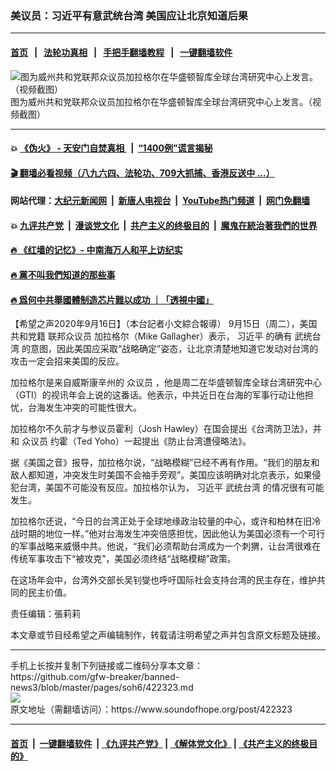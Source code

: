### 美议员：习近平有意武统台湾 美国应让北京知道后果
------------------------

#### [首页](https://github.com/gfw-breaker/banned-news3/blob/master/README.md) &nbsp;&nbsp;|&nbsp;&nbsp; [法轮功真相](https://github.com/begood0513/basic/blob/master/README.md)  &nbsp;&nbsp;|&nbsp;&nbsp; [手把手翻墙教程](https://github.com/gfw-breaker/guides/wiki)  &nbsp;&nbsp;|&nbsp;&nbsp; [一键翻墙软件](https://github.com/gfw-breaker/nogfw/blob/master/README.md)  



<div><img alt="图为威州共和党联邦众议员加拉格尔在华盛顿智库全球台湾研究中心上发言。（视频截图）" src="https://img.soundofhope.org/2020-09/9-16-1-1-1600254485634.png"/>
<br/><figcaption class="caption">
 图为威州共和党联邦众议员加拉格尔在华盛顿智库全球台湾研究中心上发言。（视频截图）
</figcaption></div><hr/>

#### 💥 [《伪火》 - 天安门自焚真相 ](http://158.247.195.190:10000/videos/blog/weihuo.html)&nbsp; |&nbsp; [“1400例”谎言揭秘  ](http://158.247.195.190:10000/videos/blog/jiexi1400.html)

#### [ 🎬  翻墙必看视频（八九六四、法轮功、709大抓捕、香港反送中 ...）](https://github.com/gfw-breaker/links/blob/master/banned.md)

#### 网站代理：[大纪元新闻网](http://158.247.195.190:10080/gb/) &nbsp;|&nbsp; [新唐人电视台](http://158.247.195.190:8808/gb/)  &nbsp;|&nbsp; [YouTube热门频道](http://158.247.195.190/youtube.html) &nbsp;|&nbsp; [网门免翻墙](http://158.247.195.190:11000/show.aspx?name=ogHome)

#### 💥 [九评共产党](http://158.247.195.190:10000/videos/res/jiuping/)&nbsp; |&nbsp; [漫谈党文化](http://158.247.195.190:10000/videos/res/mtdwh/)&nbsp; |&nbsp; [共产主义的终极目的](http://158.247.195.190:10000/videos/res/zjmd/)&nbsp; |&nbsp; [魔鬼在統治著我們的世界](http://158.247.195.190:10000/videos/res/TheSpecter/)  

#### [ 🔥  《红墙的记忆》- 中南海万人和平上访纪实](http://158.247.195.190:10000/videos/news/../legend/index.html)

#### [ 🔥  黨不叫我們知道的那些事](http://158.247.195.190:10000/videos/news/truth02.html)

#### [ 🔥  爲何中共舉國體制造芯片難以成功 ｜「透視中國」](http://158.247.195.190:10000/videos/news/don03.html)

<div><div class="Content__Wrapper sc-1bvya0-0 grZQxZ">
 <p class="meta-top">
  <span class="meta">
   【希望之声2020年9月16日】（本台記者小文綜合報導）
  </span>
  9月15日（周二），美国共和党籍
  <ok href="/term/265057">
   联邦众议员
  </ok>
  加拉格尔（Mike Gallagher）表示，
  <ok href="/term/1063">
   习近平
  </ok>
  的确有
  <ok href="/term/9952">
   武统台湾
  </ok>
  的意图，因此美国应采取“战略确定”姿态，让北京清楚地知道它发动对台湾的攻击一定会招来美国的反应。
 </p>
 <p>
  加拉格尔是来自威斯康辛州的
  <ok href="/term/50808">
   众议员
  </ok>
  ，他是周二在华盛顿智库全球台湾研究中心（GTI）的视讯年会上说的这番话。他表示，中共近日在台海的军事行动让他担忧，台海发生冲突的可能性很大。
 </p>
 <div class="AD_Embed__Wrap-sc-1xslmin-0 igMuqX module desktop">
  <div>
  </div>
 </div>
 <p>
  加拉格尔不久前才与参议员霍利（Josh Hawley）在国会提出《台湾防卫法》，并和
  <ok href="/term/50808">
   众议员
  </ok>
  约霍（Ted Yoho）一起提出《防止台湾遭侵略法》。
 </p>
 <p>
  据《美国之音》报导，加拉格尔说，“战略模糊”已经不再有作用。“我们的朋友和敌人都知道，冲突发生时美国不会袖手旁观”。美国应该明确对北京表示，如果侵犯台湾，美国不可能没有反应。加拉格尔认为，
  <ok href="/term/1063">
   习近平
  </ok>
  <ok href="/term/9952">
   武统台湾
  </ok>
  的情况很有可能发生。
 </p>
 <p>
  加拉格尔还说，“今日的台湾正处于全球地缘政治较量的中心，或许和柏林在旧冷战时期的地位一样。”他对台海发生冲突倍感担忧，因此他认为美国必须有一个可行的军事战略来威慑中共。他说，“我们必须帮助台湾成为一个刺猬，让台湾很难在传统军事攻击下“被攻克”，美国必须终结“战略模糊”政策。
 </p>
 <p>
  在这场年会中，台湾外交部长吴钊燮也呼吁国际社会支持台湾的民主存在，维护共同的民主价值。
 </p>
 <p class="meta-btm">
  责任编辑：張莉莉
 </p>
 <p class="meta-btm">
  本文章或节目经希望之声编辑制作，转载请注明希望之声并包含原文标题及链接。
 </p>
</div>
</div>
<hr/>
手机上长按并复制下列链接或二维码分享本文章：<br/>
https://github.com/gfw-breaker/banned-news3/blob/master/pages/soh6/422323.md <br/>
<a href='https://github.com/gfw-breaker/banned-news3/blob/master/pages/soh6/422323.md'><img src='https://github.com/gfw-breaker/banned-news3/blob/master/pages/soh6/422323.md.png'/></a> <br/>
原文地址（需翻墙访问）：https://www.soundofhope.org/post/422323


------------------------
#### [首页](https://github.com/gfw-breaker/banned-news3/blob/master/README.md) &nbsp;|&nbsp; [一键翻墙软件](https://github.com/gfw-breaker/nogfw/blob/master/README.md) &nbsp;| [《九评共产党》](https://github.com/gfw-breaker/9ping.md/blob/master/README.md#九评之一评共产党是什么) | [《解体党文化》](https://github.com/gfw-breaker/jtdwh.md/blob/master/README.md) | [《共产主义的终极目的》](https://github.com/gfw-breaker/gczydzjmd.md/blob/master/README.md)


<img src='http://gfw-breaker.win/banned-news3/pages/soh6/422323.md' width='0px' height='0px'/>